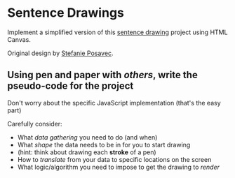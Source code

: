 # Sentence Drawings

Implement a simplified version of this [sentence drawing](http://vallandingham.me/sentence_drawings/) project using HTML Canvas. 

Original design by [Stefanie Posavec](http://www.stefanieposavec.com/).

## Using pen and paper with *others*, write the pseudo-code for the project

Don't worry about the specific JavaScript implementation (that's the easy part)

Carefully consider:

- What *data gathering* you need to do (and when)
- What *shape* the data needs to be in for you to start drawing
 - (hint: think about drawing each __stroke__ of a pen)
- How to *translate* from your data to specific locations on the screen
- What logic/algorithm you need to impose to get the drawing to *render*

